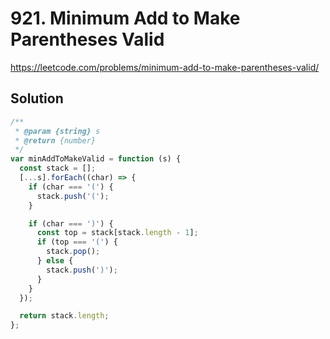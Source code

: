 # 921. Minimum Add to Make Parentheses Valid

https://leetcode.com/problems/minimum-add-to-make-parentheses-valid/

## Solution

```js
/**
 * @param {string} s
 * @return {number}
 */
var minAddToMakeValid = function (s) {
  const stack = [];
  [...s].forEach((char) => {
    if (char === '(') {
      stack.push('(');
    }

    if (char === ')') {
      const top = stack[stack.length - 1];
      if (top === '(') {
        stack.pop();
      } else {
        stack.push(')');
      }
    }
  });

  return stack.length;
};
```

